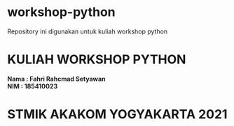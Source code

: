 # workshop-python
Repository ini digunakan untuk kuliah workshop python
# KULIAH WORKSHOP PYTHON
<b>Nama : Fahri Rahcmad Setyawan</b></br>
<b>NIM : 185410023</b>
# STMIK AKAKOM YOGYAKARTA 2021
